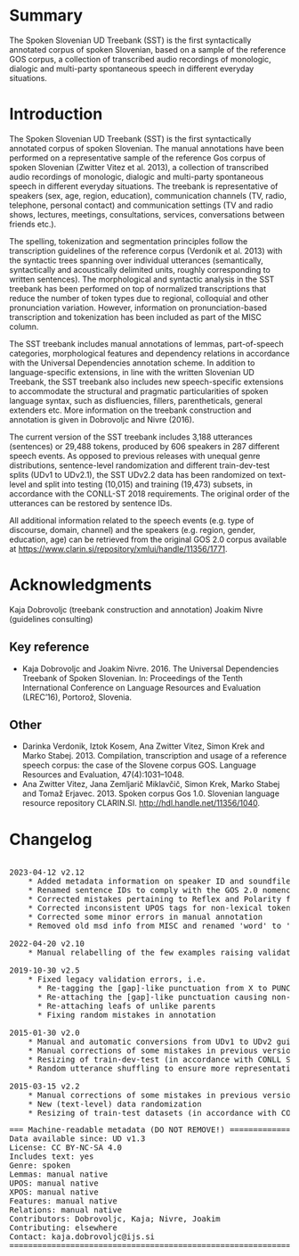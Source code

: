 # Summary

The Spoken Slovenian UD Treebank (SST) is the first syntactically annotated corpus of spoken Slovenian, based on a sample of the reference GOS corpus, a collection of transcribed audio recordings of monologic, dialogic and multi-party spontaneous speech in different everyday situations.

# Introduction

The Spoken Slovenian UD Treebank (SST) is the first syntactically annotated corpus of spoken Slovenian. The manual annotations have been performed on a representative sample of the reference Gos corpus of spoken Slovenian (Zwitter Vitez et al. 2013), a collection of transcribed audio recordings of monologic, dialogic and multi-party spontaneous speech in different everyday situations. The treebank is representative of speakers (sex, age, region, education), communication channels (TV, radio, telephone, personal contact) and communication settings (TV and radio shows, lectures, meetings, consultations, services, conversations between friends etc.).

The spelling, tokenization and segmentation principles follow the transcription guidelines of the reference corpus (Verdonik et al. 2013) with the syntactic trees spanning over individual utterances (semantically, syntactically and acoustically delimited units, roughly corresponding to written sentences). The morphological and syntactic analysis in the SST treebank has been performed on top of normalized transcriptions that reduce the number of token types due to regional, colloquial and other pronunciation variation. However, information on pronunciation-based transcription and tokenization has been included as part of the MISC column.

The SST treebank includes manual annotations of lemmas, part-of-speech categories, morphological features and dependency relations in accordance with the Universal Dependencies annotation scheme. In addition to language-specific extensions, in line with the written Slovenian UD Treebank, the SST treebank also includes new speech-specific extensions to accommodate the structural and pragmatic particularities of spoken language syntax, such as disfluencies, fillers, parentheticals, general extenders etc.  More information on the treebank construction and annotation is given in Dobrovoljc and Nivre (2016).

The current version of the SST treebank includes 3,188 utterances (sentences) or 29,488 tokens, produced by 606 speakers in 287 different speech events. As opposed to previous releases with unequal genre distributions, sentence-level randomization and different train-dev-test splits (UDv1 to UDv2.1), the SST UDv2.2 data has been randomized on text-level and split into testing (10,015) and training (19,473) subsets, in accordance with the CONLL-ST 2018 requirements. The original order of the utterances can be restored by sentence IDs.

All additional information related to the speech events (e.g. type of discourse, domain, channel) and the speakers (e.g. region, gender, education, age) can be retrieved from the original GOS 2.0 corpus available at https://www.clarin.si/repository/xmlui/handle/11356/1771. 


# Acknowledgments

Kaja Dobrovoljc (treebank construction and annotation)
Joakim Nivre (guidelines consulting)


## Key reference
* Kaja Dobrovoljc and Joakim Nivre. 2016. The Universal Dependencies Treebank of Spoken Slovenian. In: Proceedings of the Tenth International Conference on Language Resources and Evaluation (LREC’16), Portorož, Slovenia.

## Other
* Darinka Verdonik, Iztok Kosem, Ana Zwitter Vitez, Simon Krek and Marko Stabej. 2013. Compilation, transcription and usage of a reference speech corpus: the case of the Slovene corpus GOS. Language Resources and  Evaluation, 47(4):1031–1048.
* Ana Zwitter Vitez, Jana Zemljarič Miklavčič, Simon Krek, Marko Stabej and Tomaž Erjavec. 2013. Spoken corpus Gos 1.0. Slovenian language resource repository CLARIN.SI. http://hdl.handle.net/11356/1040.


# Changelog
<pre>

2023-04-12 v2.12
    * Added metadata information on speaker ID and soundfile URL
    * Renamed sentence IDs to comply with the GOS 2.0 nomenclature
    * Corrected mistakes pertaining to Reflex and Polarity features
    * Corrected inconsistent UPOS tags for non-lexical tokens (all PUNCT)
    * Corrected some minor errors in manual annotation
    * Removed old msd info from MISC and renamed 'word' to 'pronunciation'

2022-04-20 v2.10
    * Manual relabelling of the few examples raising validation errors, mostly from goeswith to fixed

2019-10-30 v2.5
    * Fixed legacy validation errors, i.e.
      * Re-tagging the [gap]-like punctuation from X to PUNCT
      * Re-attaching the [gap]-like punctuation causing non-projectivity
      * Re-attaching leafs of unlike parents
      * Fixing random mistakes in annotation

2015-01-30 v2.0
    * Manual and automatic conversions from UDv1 to UDv2 guidelines
    * Manual corrections of some mistakes in previous versions
    * Resizing of train-dev-test (in accordance with CONLL ST 2017 requirements)
    * Random utterance shuffling to ensure more representative genre distributions.
    
2015-03-15 v2.2
    * Manual corrections of some mistakes in previous versions
    * New (text-level) data randomization
    * Resizing of train-test datasets (in accordance with CONLL ST 2018)
</pre>

<pre>
=== Machine-readable metadata (DO NOT REMOVE!) ================================
Data available since: UD v1.3
License: CC BY-NC-SA 4.0
Includes text: yes
Genre: spoken
Lemmas: manual native
UPOS: manual native
XPOS: manual native
Features: manual native
Relations: manual native
Contributors: Dobrovoljc, Kaja; Nivre, Joakim
Contributing: elsewhere
Contact: kaja.dobrovoljc@ijs.si
===============================================================================
</pre>
